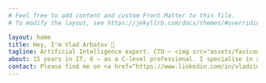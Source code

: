 ```yaml
---
# Feel free to add content and custom Front Matter to this file.
# To modify the layout, see https://jekyllrb.com/docs/themes/#overriding-theme-defaults

layout: home
title: Hey, I'm Vlad Arbatov 🖖
tagline: Artificial Intelligence expert. CTO — <img src="assets/favicon-p2l.png" width="24px"> <a href="https://p2l.tv">P2L</a>. Founder — <img src="assets/favicon-arb.png" width="24px"> <a href="https://arb.digital">arb.digital</a>.
about: 15 years in IT, 6 — as a C-level professional. I specialise in advanced Computer Vision, Neuroevolution (Generative Algorithms for Neural Networks), Natural Language Processing. I also do Blockchain and more or less classical development. Sometimes I give public lectures.
contact: Please find me on <a href="https://www.linkedin.com/in/vladzima/" class="linkedin">Linkedin</a>, <a href="https://facebook.com/vladzima" class="facebook">Facebook</a>, <a href="https://twitter.com/vladzima" class="twitter">Twitter</a> and <a href="https://medium.com/vladislav-arbatov/" class="medium">Medium</a>.</br>Contact via <a href="http://t.me/vladzima" class="telegram">Telegram</a> and <a href="mailto:vlad@arbatov.me">email</a>.
---
```

